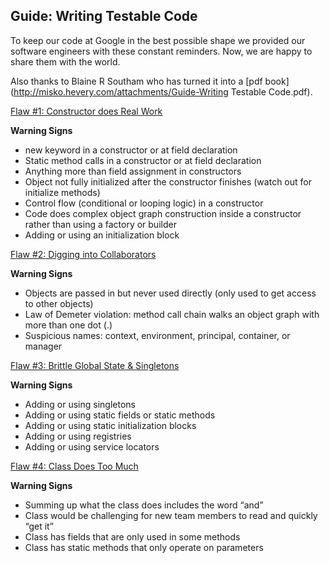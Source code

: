 ## Guide: Writing Testable Code

To keep our code at Google in the best possible shape we provided our software engineers with these constant reminders. Now, we are happy to share them with the world.

Also thanks to Blaine R Southam who has turned it into a [pdf book](http://misko.hevery.com/attachments/Guide-Writing Testable Code.pdf).

[Flaw #1: Constructor does Real Work](http://misko.hevery.com/code-reviewers-guide/flaw-constructor-does-real-work/)

**Warning Signs**

- new keyword in a constructor or at field declaration
- Static method calls in a constructor or at field declaration
- Anything more than field assignment in constructors
- Object not fully initialized after the constructor finishes (watch out for initialize methods)
- Control flow (conditional or looping logic) in a constructor
- Code does complex object graph construction inside a constructor rather than using a factory or builder
- Adding or using an initialization block

[Flaw #2: Digging into Collaborators](http://misko.hevery.com/code-reviewers-guide/flaw-digging-into-collaborators/)

**Warning Signs**

- Objects are passed in but never used directly (only used to get access to other objects)
- Law of Demeter violation: method call chain walks an object graph with more than one dot (.)
- Suspicious names: context, environment, principal, container, or manager

[Flaw #3: Brittle Global State & Singletons](http://misko.hevery.com/code-reviewers-guide/flaw-brittle-global-state-singletons/)

**Warning Signs**

- Adding or using singletons
- Adding or using static fields or static methods
- Adding or using static initialization blocks
- Adding or using registries
- Adding or using service locators

[Flaw #4: Class Does Too Much](http://misko.hevery.com/code-reviewers-guide/flaw-class-does-too-much/)

**Warning Signs**

- Summing up what the class does includes the word “and”
- Class would be challenging for new team members to read and quickly “get it”
- Class has fields that are only used in some methods
- Class has static methods that only operate on parameters